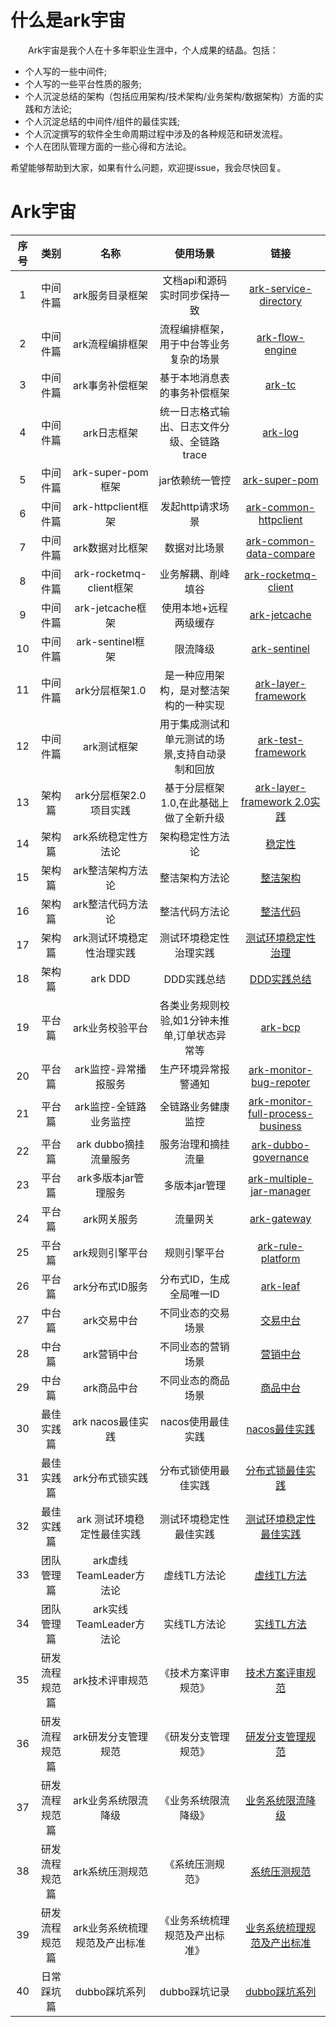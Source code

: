 # 什么是ark宇宙
&emsp;&emsp;Ark宇宙是我个人在十多年职业生涯中，个人成果的结晶。包括：
- 个人写的一些中间件;
- 个人写的一些平台性质的服务;
- 个人沉淀总结的架构（包括应用架构/技术架构/业务架构/数据架构）方面的实践和方法论;
- 个人沉淀总结的中间件/组件的最佳实践;
- 个人沉淀撰写的软件全生命周期过程中涉及的各种规范和研发流程。
- 个人在团队管理方面的一些心得和方法论。

希望能够帮助到大家，如果有什么问题，欢迎提issue，我会尽快回复。
   
# Ark宇宙

| 序号 | 类别 | 名称 | 使用场景 | 链接 |
| :----: |:----: | :----: | :----: | :----: |
| 1 | 中间件篇 | ark服务目录框架 | 文档api和源码实时同步保持一致  | [ark-service-directory](https://github.com/javaboy863/ark-service-directory) |
| 2 | 中间件篇 | ark流程编排框架 | 流程编排框架，用于中台等业务复杂的场景 | [ark-flow-engine](https://github.com/javaboy863/ark-flow-engine) |
| 3 | 中间件篇 | ark事务补偿框架 | 基于本地消息表的事务补偿框架 | [ark-tc](https://github.com/javaboy863/ark-tc) |
| 4 | 中间件篇 | ark日志框架 |  统一日志格式输出、日志文件分级、全链路trace| [ark-log](https://github.com/javaboy863/ark-log) |
| 5 | 中间件篇 | ark-super-pom框架 |  jar依赖统一管控 | [ark-super-pom](https://github.com/javaboy863/ark-super-pom) |
| 6 | 中间件篇 | ark-httpclient框架 |  发起http请求场景 | [ark-common-httpclient](https://github.com/javaboy863/ark-common-httpclient) |
| 7 | 中间件篇 | ark数据对比框架 | 数据对比场景 | [ark-common-data-compare](https://github.com/javaboy863/ark-common-data-compare) |
| 8 | 中间件篇 | ark-rocketmq-client框架 | 业务解耦、削峰填谷 | [ark-rocketmq-client](https://github.com/javaboy863/ark-rocketmq-client.git) |
| 9 | 中间件篇 | ark-jetcache框架 | 使用本地+远程两级缓存 | [ark-jetcache](https://github.com/javaboy863/ark-jetcache.git) |
| 10 | 中间件篇 | ark-sentinel框架 | 限流降级 | [ark-sentinel](https://github.com/javaboy863/ark-sentinel.git) |
| 11 | 中间件篇 | ark分层框架1.0 | 是一种应用架构，是对整洁架构的一种实现 | [ark-layer-framework](https://github.com/javaboy863/ark-layer-framework) |
| 12 | 中间件篇 | ark测试框架 | 用于集成测试和单元测试的场景,支持自动录制和回放 | [ark-test-framework](https://github.com/javaboy863/ark-test-framework) |
| 13 | 架构篇 | ark分层框架2.0项目实践 | 基于分层框架1.0,在此基础上做了全新升级 | [ark-layer-framework 2.0实践](https://github.com/javaboy863/ark-sample-clean-code) |
| 14 | 架构篇 | ark系统稳定性方法论 | 架构稳定性方法论 | [稳定性](https://github.com/javaboy863/ark-arch/tree/main/arch-stability) |
| 15 | 架构篇 | ark整洁架构方法论 | 整洁架构方法论 | [整洁架构](https://github.com/javaboy863/ark-arch/tree/main/arch-clean-architecture) |
| 16 | 架构篇 | ark整洁代码方法论 | 整洁代码方法论 | [整洁代码](https://github.com/javaboy863/ark-arch/tree/main/arch-clean-code) |
| 17 | 架构篇 | ark测试环境稳定性治理实践 | 测试环境稳定性治理实践 | [测试环境稳定性治理](https://github.com/javaboy863/ark-best-practices/tree/main/testing-environment) |
| 18 | 架构篇 | ark DDD | DDD实践总结 | [DDD实践总结](https://github.com/javaboy863/ark-DDD) |
| 19 | 平台篇 |ark业务校验平台 | 各类业务规则校验,如1分钟未推单,订单状态异常等 | [ark-bcp](https://github.com/javaboy863/ark-bcp) |
| 20 | 平台篇 |ark监控-异常播报服务 | 生产环境异常报警通知 | [ark-monitor-bug-repoter](https://github.com/javaboy863/ark-monitor-bug-repoter) |
| 21 | 平台篇 |ark监控-全链路业务监控 | 全链路业务健康监控 | [ark-monitor-full-process-business](https://github.com/javaboy863/ark-monitor-full-process-business) |
| 22 | 平台篇 |ark dubbo摘挂流量服务 | 服务治理和摘挂流量 | [ark-dubbo-governance](https://github.com/javaboy863/ark-dubbo-governance) |
| 23 | 平台篇 |ark多版本jar管理服务 | 多版本jar管理 | [ark-multiple-jar-manager](https://github.com/javaboy863/ark-multiple-jar-manager) |
| 24 | 平台篇 |ark网关服务 | 流量网关 | [ark-gateway](https://github.com/javaboy863/ark-gateway) |
| 25 | 平台篇 |ark规则引擎平台 | 规则引擎平台 | [ark-rule-platform](https://github.com/javaboy863/ark-rule-platform) |
| 26 | 平台篇 | ark分布式ID服务 | 分布式ID，生成全局唯一ID | [ark-leaf](https://github.com/javaboy863/ark-leaf) |
| 27 | 中台篇 | ark交易中台 | 不同业态的交易场景 | [交易中台](https://github.com/javaboy863/ark-middle-end/tree/main/trading-middle-end) |
| 28 | 中台篇 | ark营销中台 | 不同业态的营销场景 | [营销中台](https://github.com/javaboy863/ark-middle-end/tree/main/marketing-middle-end) |
| 29 | 中台篇 | ark商品中台 | 不同业态的商品场景 | [商品中台](https://github.com/javaboy863/ark-middle-end/tree/main/product-middle-end) |
| 30 | 最佳实践篇 | ark nacos最佳实践 | nacos使用最佳实践 | [nacos最佳实践](https://github.com/javaboy863/ark-best-practices/tree/main/nacos) |
| 31 | 最佳实践篇 | ark分布式锁实践 | 分布式锁使用最佳实践 | [分布式锁最佳实践](https://github.com/javaboy863/ark-best-practices/tree/main/distributed-lock) |
| 32 | 最佳实践篇 | ark 测试环境稳定性最佳实践 | 测试环境稳定性最佳实践 | [测试环境稳定性最佳实践](https://github.com/javaboy863/ark-best-practices/tree/main/testing-environment) |
| 33 | 团队管理篇 | ark虚线TeamLeader方法论 | 虚线TL方法论 | [虚线TL方法](https://github.com/javaboy863/ark-management/tree/main/dotted-line-team-leader) |
| 34 | 团队管理篇 | ark实线TeamLeader方法论 | 实线TL方法论 | [实线TL方法](https://github.com/javaboy863/ark-management/tree/main/solid-line-team-leader) |
| 35 | 研发流程规范篇 | ark技术评审规范 | 《技术方案评审规范》 | [技术方案评审规范](https://github.com/javaboy863/ark-standard/tree/main/grooming-system-standard) |
| 36 | 研发流程规范篇 | ark研发分支管理规范 | 《研发分支管理规范》 | [研发分支管理规范](https://github.com/javaboy863/ark-standard/tree/main/git-standrad) |
| 37 | 研发流程规范篇 | ark业务系统限流降级 | 《业务系统限流降级》 | [业务系统限流降级](https://github.com/javaboy863/ark-standard/tree/main/rate-limit-standrad) |
| 38 | 研发流程规范篇 | ark系统压测规范 | 《系统压测规范》 | [系统压测规范](https://github.com/javaboy863/ark-standard/tree/main/stress-test-standrad) |
| 39 | 研发流程规范篇 | ark业务系统梳理规范及产出标准 | 《业务系统梳理规范及产出标准》 | [业务系统梳理规范及产出标准](https://github.com/javaboy863/ark-standard/tree/main/technical-solution-standard) |
| 40 | 日常踩坑篇 | dubbo踩坑系列 | dubbo踩坑记录 | [dubbo踩坑系列](https://github.com/javaboy863/daily-problem/tree/main/dubbo) |
